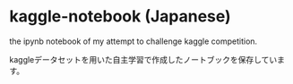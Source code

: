 # kaggle-notebook (Japanese)

the ipynb notebook of my attempt to challenge kaggle competition.

kaggleデータセットを用いた自主学習で作成したノートブックを保存しています。
